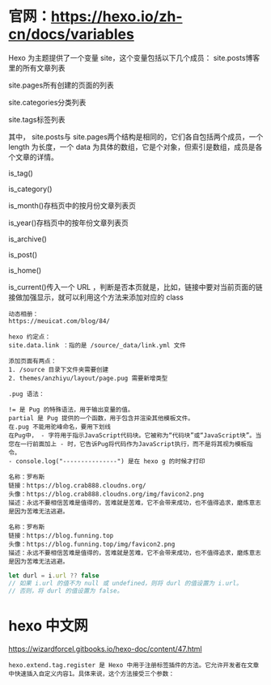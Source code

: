 # 官网：https://hexo.io/zh-cn/docs/variables

Hexo 为主题提供了一个变量 site，这个变量包括以下几个成员： site.posts博客里的所有文章列表

site.pages所有创建的页面的列表

site.categories分类列表

site.tags标签列表

其中， site.posts与 site.pages两个结构是相同的，它们各自包括两个成员，一个 length 为长度，一个 data
为具体的数组，它是个对象，但索引是数组，成员是各个文章的详情。

is_tag()

is_category()

is_month()存档页中的按月份文章列表页

is_year()存档页中的按年份文章列表页

is_archive()

is_post()

is_home()

is_current()传入一个 URL ，判断是否本页就是，比如，链接中要对当前页面的链接做加强显示，就可以利用这个方法来添加对应的 class

```text
动态相册：
https://meuicat.com/blog/84/
```

```text
hexo 约定点：
site.data.link ：指的是 /source/_data/link.yml 文件

添加页面有两点：
1. /source 目录下文件夹需要创建
2. themes/anzhiyu/layout/page.pug 需要新增类型
```

```text 
.pug 语法：

!= 是 Pug 的特殊语法，用于输出变量的值。
partial 是 Pug 提供的一个函数，用于包含并渲染其他模板文件。
在.pug 不能用驼峰命名，要用下划线
在Pug中， - 字符用于指示JavaScript代码块。它被称为“代码块”或“JavaScript块”。当您在一行前面加上 - 时，它告诉Pug将代码作为JavaScript执行，而不是将其视为模板指令。
- console.log("---------------") 是在 hexo g 的时候才打印

```

```shell
名称：罗布斯
链接：https://blog.crab888.cloudns.org/
头像：https://blog.crab888.cloudns.org/img/favicon2.png
描述：永远不要相信苦难是值得的，苦难就是苦难，它不会带来成功，也不值得追求，磨炼意志是因为苦难无法逃避。

名称：罗布斯
链接：https://blog.funning.top
头像：https://blog.funning.top/img/favicon2.png
描述：永远不要相信苦难是值得的，苦难就是苦难，它不会带来成功，也不值得追求，磨炼意志是因为苦难无法逃避。
```

```js
let durl = i.url ?? false
// 如果 i.url 的值不为 null 或 undefined，则将 durl 的值设置为 i.url。
// 否则，将 durl 的值设置为 false。
```

# hexo 中文网

https://wizardforcel.gitbooks.io/hexo-doc/content/47.html

```text
hexo.extend.tag.register 是 Hexo 中用于注册标签插件的方法。它允许开发者在文章中快速插入自定义内容1。具体来说，这个方法接受三个参数：
```